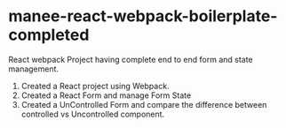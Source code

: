 # manee-react-webpack-boilerplate-completed
React webpack Project having complete end to end form and state management.
1. Created a React project using Webpack.
2. Created a React Form and manage Form State
3. Created a UnControlled Form and compare the difference between controlled vs Uncontrolled component.
